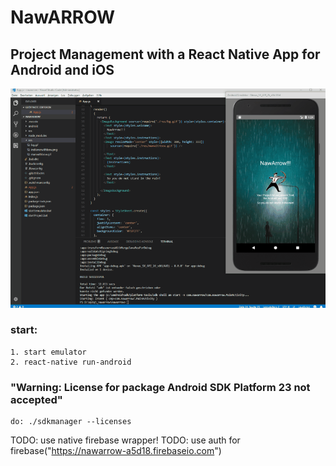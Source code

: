 # NawARROW
## Project Management with a React Native App for Android and iOS 

![navarrow](https://raw.githubusercontent.com/privet56/nawarrow/master/nawarrow.1.gif)

### start:
	1. start emulator
	2. react-native run-android

### "Warning: License for package Android SDK Platform 23 not accepted"
	do: ./sdkmanager --licenses

TODO: use native firebase wrapper!
TODO: use auth for firebase("https://nawarrow-a5d18.firebaseio.com")
